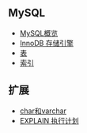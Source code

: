 ## MySQL
- [MySQL概览](https://github.com/lazecoding/Note/blob/main/note/articles/mysql/概览.md)
- [InnoDB 存储引擎](https://github.com/lazecoding/Note/blob/main/note/articles/mysql/InnoDB.md)
- [表](https://github.com/lazecoding/Note/blob/main/note/articles/mysql/表.md)
- [索引](https://github.com/lazecoding/Note/blob/main/note/articles/mysql/索引.md)
<!--
- [文件](https://github.com/lazecoding/Note/blob/main/note/articles/mysql/文件.md)
- [事务](https://github.com/lazecoding/Note/blob/main/note/articles/mysql/事务.md)
- [MVCC](https://github.com/lazecoding/Note/blob/main/note/articles/mysql/MVCC.md)
- [锁](https://github.com/lazecoding/Note/blob/main/note/articles/mysql/锁.md)
- [备份与恢复](https://github.com/lazecoding/Note/blob/main/note/articles/mysql/备份与恢复.md)
- [性能调优](https://github.com/lazecoding/Note/blob/main/note/articles/mysql/性能调优.md)
-->

## 扩展
- [char和varchar](https://github.com/lazecoding/Note/blob/main/note/articles/mysql/char和varchar.md)
- [EXPLAIN 执行计划](https://github.com/lazecoding/Note/blob/main/note/articles/mysql/EXPLAIN.md)
<!--
- [执行流程](https://github.com/lazecoding/Note/blob/main/note/articles/mysql/执行流程.md)
- [慢SQL分析](https://github.com/lazecoding/Note/blob/main/note/articles/mysql/慢SQL分析.md)
- [大表优化](https://github.com/lazecoding/Note/blob/main/note/articles/mysql/大表优化.md)
-->
